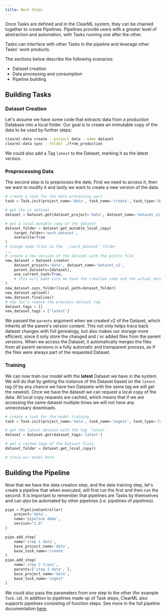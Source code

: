 ```yaml
---
title: Next Steps
---
```


Once Tasks are defined and in the ClearML system, they can be chained together to create Pipelines.
Pipelines provide users with a greater level of abstraction and automation, with Tasks running one after the other.

Tasks can interface with other Tasks in the pipeline and leverage other Tasks' work products.

The sections below describe the following scenarios: 
* Dataset creation
* Data processing and consumption  
* Pipeline building


## Building Tasks
### Dataset Creation

Let's assume we have some code that extracts data from a production Database into a local folder.
Our goal is to create an immutable copy of the data to be used by further steps:

```bash
clearml-data create --project data --name dataset
clearml-data sync --folder ./from_production 
```

We could also add a Tag `latest` to the Dataset, marking it as the latest version.

### Preprocessing Data
The second step is to preprocess the date. First we need to access it, then we want to modify it
and lastly we want to create a new version of the data.

```python
# create a task for the data processing part
task = Task.init(project_name='data', task_name='create', task_type='data_processing')

# get the v1 dataset
dataset = Dataset.get(dataset_project='data', dataset_name='dataset_v1')

# get a local mutable copy of the dataset
dataset_folder = dataset.get_mutable_local_copy(
    target_folder='work_dataset', 
    overwrite=True
)
# change some files in the `./work_dataset` folder
...
# create a new version of the dataset with the pickle file
new_dataset = Dataset.create(
    dataset_project='data', dataset_name='dataset_v2', 
    parent_datasets=[dataset], 
    use_current_task=True,  
    # this will make sure we have the creation code and the actual dataset artifacts on the same Task
)
new_dataset.sync_folder(local_path=dataset_folder)
new_dataset.upload()
new_dataset.finalize()
# now let's remove the previous dataset tag
dataset.tags = []
new_dataset.tags = ['latest']
```

We passed the `parents` argument when we created v2 of the Dataset, which inherits all the parent's version content.
This not only helps trace back dataset changes with full genealogy, but also makes our storage more efficient,
since it only store the changed and / or added files from the parent versions.
When we access the Dataset, it automatically merges the files from all parent versions 
in a fully automatic and transparent process, as if the files were always part of the requested Dataset.

### Training
We can now train our model with the **latest** Dataset we have in the system.
We will do that by getting the instance of the Dataset based on the `latest` tag 
(if by any chance we have two Datasets with the same tag we will get the newest).
Once we have the dataset we can request a local copy of the data. All local copy requests are cached,
which means that if we are accessing the same dataset multiple times we will not have any unnecessary downloads.

```python
# create a task for the model training
task = Task.init(project_name='data', task_name='ingest', task_type='training')

# get the latest dataset with the tag `latest`
dataset = Dataset.get(dataset_tags='latest')

# get a cached copy of the Dataset files 
dataset_folder = dataset.get_local_copy()

# train our model here
```

## Building the Pipeline

Now that we have the data creation step, and the data training step, let's create a pipeline that when executed,
will first run the first and then run the second.
It is important to remember that pipelines are Tasks by themselves and can also be automated by other pipelines (i.e. pipelines of pipelines).

```python
pipe = PipelineController(
    project='data', 
    name='pipeline demo',
    version="1.0"
)

pipe.add_step(
    name='step 1 data',
    base_project_name='data', 
    base_task_name='create'  
)
pipe.add_step(
    name='step 2 train', 
    parents=['step 1 data', ],
    base_project_name='data', 
    base_task_name='ingest'
)
```

We could also pass the parameters from one step to the other (for example `Task.id`).
In addition to pipelines made up of Task steps, ClearML also supports pipelines consisting of function steps. See more in the 
full pipeline documentation [here](../../fundamentals/pipelines.md).